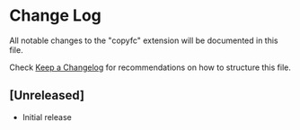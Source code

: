 # Change Log

All notable changes to the "copyfc" extension will be documented in this file.

Check [Keep a Changelog](http://keepachangelog.com/) for recommendations on how to structure this file.

## [Unreleased]

- Initial release